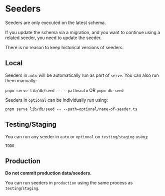# Seeders

Seeders are only executed on the latest schema.

If you update the schema via a migration, and you want to continue using a related seeder, you need to update the seeder.

There is no reason to keep historical versions of seeders.

## Local

Seeders in `auto` will be automatically run as part of `serve`. You can also run them manually:

`pnpm serve lib/db/seed -- --path=auto`
OR
`pnpm db-seed`

Seeders in `optional` can be individually run using:

`pnpm serve lib/db/seed -- --path=optional/name-of-seeder.ts`

## Testing/Staging

You can run any seeder in `auto` or `optional` on `testing`/`staging` using:

`TODO`

## Production

**Do not commit production data/seeders.**

You can run seeders in `production` using the same process as `testing`/`staging`.
